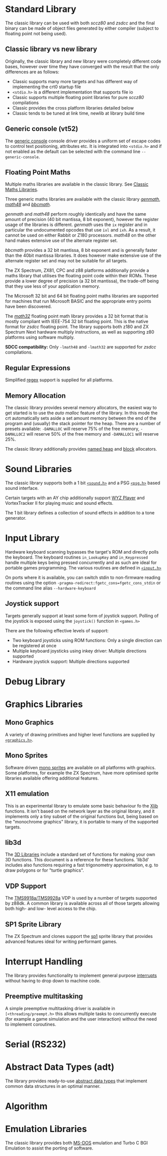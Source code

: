 

# Standard Library

The classic library can be used with both _sccz80_ and _zsdcc_ and the final binary can be made of object files generated by either compiler (subject to floating point not being used).

## Classic library vs new library

Originally, the classic library and new library were completely different code bases, however over time they have converged with the result that the only differences are as follows:

* Classic supports many more targets and has different way of implementing the crt0 startup file
* `<stdio.h>` is a different implementation that supports file io
* Classic supports multiple floating point libraries for pure _sccz80_ compilations
* Classic provides the cross platform libraries detailed below
* Classic tends to be tuned at link time, newlib at library build time

## Generic console (vt52)

The [generic console](Classic-GenericConsole) console driver provides a uniform set of escape codes to control text positioning, attributes etc. It is integrated into `<stdio.h>` and if not enabled as the default can be selected with the command line `--generic-console`.


## Floating Point Maths

Multiple maths libraries are available in the classic library. See [Classic Maths Libraries](https://github.com/z88dk/z88dk/wiki/Classic--Maths-Libraries).

Three generic maths libraries are available with the classic library [_genmath_](https://github.com/z88dk/z88dk/tree/master/libsrc/math/genmath), [_math48_](https://github.com/z88dk/z88dk/tree/master/libsrc/_DEVELOPMENT/math/float) and [_bbcmath_](https://github.com/z88dk/z88dk/tree/master/libsrc/math/bbcmath).

_genmath_ and _math48_ perform roughly identically and have the same amount of precision (40 bit mantissa, 8 bit exponent), however the register usage of the libraries is different. _genmath_ uses the `ix` register and in particular the undocumented opcodes that use `ixl` and `ixh`. As a result, it cannot be used on either
Rabbit or Z180 processors. _math48_ on the other hand makes extensive use of the alternate register set.

_bbcmath_ provides a 32 bit mantissa, 8 bit exponent and is generally faster than the 40bit mantissa libraries. It does however make extensive use of the alternate register set and may not be suitable for all targets.

The ZX Spectrum, ZX81, CPC and z88 platforms additionally provide a maths library that utilises the floating point code within their ROMs. These provide a lower degree of precision (a 32 bit mantissa), the trade-off being that they use less of your application memory.

The Microsoft 32 bit and 64 bit floating point maths libraries are supported for machines that run Microsoft BASIC and the appropriate entry points have been discovered.

The [_math32_](https://github.com/z88dk/z88dk/tree/master/libsrc/_DEVELOPMENT/math/float/math32) floating point math library provides a 32 bit format that is mostly compliant with IEEE-754 32 bit floating point. This is the native format for _zsdcc_ floating point. The library supports both z180 and ZX Spectrum Next hardware multiply instructions, as well as supporting z80 platforms using software multiply.

**SDCC compatibility:** Only `-lmath48` and `-lmath32` are supported for _zsdcc_ compilations.


## Regular Expressions

Simplified [regex](https://github.com/z88dk/z88dk/tree/master/include/regex.h) support is supplied for all platforms.

## Memory Allocation

The classic library provides several memory allocators, the easiest way to get started is to use the _auto malloc_ feature of the library. In this mode the crt automatically sets aside a set amount memory between the end of the program and (usually) the stack pointer for the heap. There are a number of presets available: `-DAMALLOC` will reserve 75% of the free memory, `-DAMALLOC2` will reserve 50% of the free memory and `-DAMALLOC1` will reserve 25%.

The classic library additionally provides [named heap](Classic-allocation) and [block](Classic-allocation) allocators.


# Sound Libraries

The classic library supports both a 1 bit [`<sound.h>`](Classic-1-bit-sound) and a PSG [`<psg.h>`](Classic---PSG-Library) based sound interface. 

Certain targets with an AY chip additionally support [WYZ Player](Classic-WYZ-Player) and VortexTracker II for playing music and sound effects.

The 1 bit library defines a collection of sound effects in addition to a tone generator.

# Input Library

Hardware keyboard scanning bypasses the target's ROM and directly polls the keyboard. The keyboard routines `in_LookupKey` and `in_Keypressed` handle multiple keys being pressed concurrently and as such are ideal for portable games programming. The various routines are defined in [`<input.h>`](Classic---Input-library)

On ports where it is available, you can switch stdin to non-firmware reading routines using the option `-pragma-redirect:fgetc_cons=fgetc_cons_stdin` or the command line alias `--hardware-keyboard`

## Joystick support

Targets generally support at least some form of joystick support. Polling of the joystick is exposed using the `joystick()` function in `<games.h>`

There are the following effective levels of support:

* Two keyboard joysticks using ROM functions: Only a single direction can be registered at once
* Multiple keyboard joysticks using inkey driver: Multiple directions supported
* Hardware joystick support: Multiple directions supported

# Debug Library

# Graphics Libraries

## Mono Graphics

A variety of drawing primitives and higher level functions are supplied by [`<graphics.h>`](Classic-Monochrome-Graphics). 

## Mono Sprites

Software driven [mono sprites](monosprites.md) are available on all platforms with graphics. Some platforms, for example the ZX Spectrum, have
more optimised sprite libraries available offering additional features.

## X11 emulation

This is an experimental library to emulate some basic behaviour fo the [Xlib](xlib) functions.
It isn't based on the network layer as the original library, and it implements only a tiny subset of the original functions but, being based on the "monochrome graphics" library, it is portable to many of the supported targets.

## lib3d

The [3D Libraries](lib3d) include a standard set of functions for making your own 3D functions. This document is a reference for these functions.
'lib3d' includes also functions requiring a fast trigonometry approximation, e.g. to draw polygons or for "turtle graphics".

## VDP Support

The [TMS9918a/TMS9928a](Classic-TMS9918) VDP is used by a number of targets supported by z88dk. A common library is available across all of those targets allowing both high- and low- level access to the chip.


## SP1 Sprite Library

The ZX Spectrum and clones support the [sp1](sp1) sprite library that provides advanced features ideal for writing performant games.

# Interrupt Handling

The library provides functionality to implement general purpose [interrupts](interrupts) without having to drop down to machine code.

## Preemptive multitasking

A simple preemptive multitasking driver is available in `[<threading/preempt.h>` this allows multiple tasks to concurrently execute (for example
a game simulation and the user interaction) without the need to implement coroutines.


# Serial (RS232)



# Abstract Data Types (adt)

The library provides ready-to-use [abstract data types](Classic-adt) that implement common data structures in an optimal manner.

# Algorithm


# Emulation Libraries

The classic library provides both [MS-DOS](Classic-conio) emulation and Turbo C BGI Emulation to assist the porting of software.